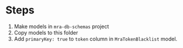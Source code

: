 # Steps
1. Make models in `mra-db-schemas` project
2. Copy models to this folder
3. Add `primaryKey: true` to `token` column in `MraTokenBlacklist` model.   